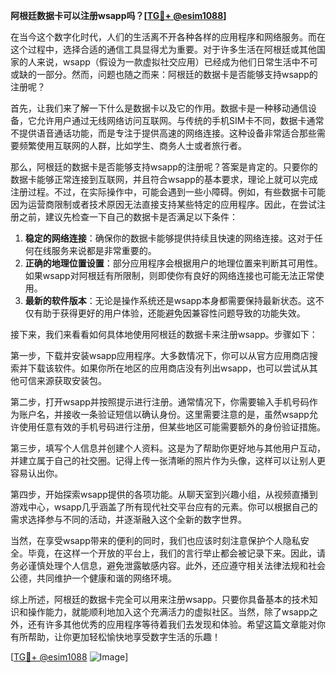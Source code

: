**阿根廷数据卡可以注册wsapp吗？[[TG💪+ @esim1088](https://t.me/s/esim1088)]**

在当今这个数字化时代，人们的生活离不开各种各样的应用程序和网络服务。而在这个过程中，选择合适的通信工具显得尤为重要。对于许多生活在阿根廷或其他国家的人来说，wsapp（假设为一款虚拟社交应用）已经成为他们日常生活中不可或缺的一部分。然而，问题也随之而来：阿根廷的数据卡是否能够支持wsapp的注册呢？

首先，让我们来了解一下什么是数据卡以及它的作用。数据卡是一种移动通信设备，它允许用户通过无线网络访问互联网。与传统的手机SIM卡不同，数据卡通常不提供语音通话功能，而是专注于提供高速的网络连接。这种设备非常适合那些需要频繁使用互联网的人群，比如学生、商务人士或者旅行者。

那么，阿根廷的数据卡是否能够支持wsapp的注册呢？答案是肯定的。只要你的数据卡能够正常连接到互联网，并且符合wsapp的基本要求，理论上就可以完成注册过程。不过，在实际操作中，可能会遇到一些小障碍。例如，有些数据卡可能因为运营商限制或者技术原因无法直接支持某些特定的应用程序。因此，在尝试注册之前，建议先检查一下自己的数据卡是否满足以下条件：

1. **稳定的网络连接**：确保你的数据卡能够提供持续且快速的网络连接。这对于任何在线服务来说都是非常重要的。
2. **正确的地理位置设置**：部分应用程序会根据用户的地理位置来判断其可用性。如果wsapp对阿根廷有所限制，则即使你有良好的网络连接也可能无法正常使用。
3. **最新的软件版本**：无论是操作系统还是wsapp本身都需要保持最新状态。这不仅有助于获得更好的用户体验，还能避免因兼容性问题导致的功能失效。

接下来，我们来看看如何具体地使用阿根廷的数据卡来注册wsapp。步骤如下：

第一步，下载并安装wsapp应用程序。大多数情况下，你可以从官方应用商店搜索并下载该软件。如果你所在地区的应用商店没有列出wsapp，也可以尝试从其他可信来源获取安装包。

第二步，打开wsapp并按照提示进行注册。通常情况下，你需要输入手机号码作为账户名，并接收一条验证短信以确认身份。这里需要注意的是，虽然wsapp允许使用任意有效的手机号码进行注册，但某些地区可能需要额外的身份验证措施。

第三步，填写个人信息并创建个人资料。这是为了帮助你更好地与其他用户互动，并建立属于自己的社交圈。记得上传一张清晰的照片作为头像，这样可以让别人更容易认出你。

第四步，开始探索wsapp提供的各项功能。从聊天室到兴趣小组，从视频直播到游戏中心，wsapp几乎涵盖了所有现代社交平台应有的元素。你可以根据自己的需求选择参与不同的活动，并逐渐融入这个全新的数字世界。

当然，在享受wsapp带来的便利的同时，我们也应该时刻注意保护个人隐私安全。毕竟，在这样一个开放的平台上，我们的言行举止都会被记录下来。因此，请务必谨慎处理个人信息，避免泄露敏感内容。此外，还应遵守相关法律法规和社会公德，共同维护一个健康和谐的网络环境。

综上所述，阿根廷的数据卡完全可以用来注册wsapp。只要你具备基本的技术知识和操作能力，就能顺利地加入这个充满活力的虚拟社区。当然，除了wsapp之外，还有许多其他优秀的应用程序等待着我们去发现和体验。希望这篇文章能对你有所帮助，让你更加轻松愉快地享受数字生活的乐趣！

[[TG💪+ @esim1088](https://t.me/s/esim1088) ![Image](https://i.postimg.cc/4NQfJmqS/Snipaste-2025-05-13-00-14-12.png)]